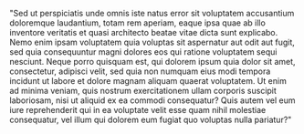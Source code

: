 "Sed ut perspiciatis unde omnis iste natus error sit voluptatem accusantium doloremque laudantium, 
totam rem aperiam, eaque ipsa quae ab illo inventore veritatis et quasi architecto  beatae  vitae 
dicta sunt explicabo. Nemo enim ipsam voluptatem quia voluptas sit aspernatur aut odit aut fugit, 
sed quia consequuntur magni dolores eos qui ratione voluptatem sequi nesciunt. Neque porro quisquam 
est, qui dolorem ipsum quia dolor sit amet, consectetur, adipisci velit, sed quia non numquam eius 
modi tempora incidunt ut labore et dolore magnam aliquam quaerat voluptatem. Ut enim ad minima veniam, 
quis nostrum exercitationem ullam corporis suscipit laboriosam, nisi ut aliquid ex ea commodi consequatur? 
Quis autem vel eum iure reprehenderit qui in ea voluptate velit esse quam nihil molestiae consequatur, vel 
illum qui dolorem eum fugiat quo voluptas nulla pariatur?"